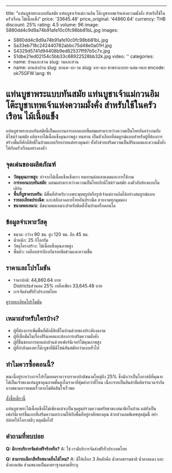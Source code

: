 ---

title: "แท่นบูชาพระแบบทันสมัย แท่นบูชาเจ้าแม่กวนอิม โต๊ะบูชาเทพเจ้าแห่งความมั่งคั่ง สำหรับใช้ในครัวเรือน ไม้เนื้อแข็ง"
price: '33645.48'
price_original: '44860.64'
currency: THB
discount: 25%
rating: 4.5
volume: 96
image: S880dd4c9d9a74b91afe10c0fc98bb81bL.jpg
images:
  - S880dd4c9d9a74b91afe10c0fc98bb81bL.jpg
  - Sa33eb718c242440782abbc75d48e0a01H.jpg
  - S4329d5741d94408b9ed62537ff97b5c7x.jpg
  - S1dbe21ed02154c5bb33c68922528bb32k.jpg
video: ''
categories:
  - name: บ้านและสวน
    slug: านและสวน
  - name: ตกแต่งบ้าน
    slug: ตกแต-งบ-าน
slug: แท-นบ-ชาพระแบบท-นสม-ยแท
encode: ok75GFW
lang: th

# แท่นบูชาพระแบบทันสมัย แท่นบูชาเจ้าแม่กวนอิม โต๊ะบูชาเทพเจ้าแห่งความมั่งคั่ง สำหรับใช้ในครัวเรือน ไม้เนื้อแข็ง

แท่นบูชาพระแบบทันสมัยนี้เป็นผลงานการออกแบบที่ผสมผสานระหว่างความเป็นไทยอันสง่างามกับดีไซน์ร่วมสมัย ผลิตจากไม้เนื้อแข็งคุณภาพสูง ทนทาน เป็นตัวเลือกที่สมบูรณ์แบบสำหรับผู้ที่ต้องการสร้างพื้นที่ศักดิ์สิทธิ์ในบ้านแบบเรียบง่ายแต่ทรงคุณค่า ทั้งยังช่วยเสริมความเป็นสิริมงคลและความมั่งคั่งให้กับครัวเรือนอย่างลงตัว

<h2>จุดเด่นของผลิตภัณฑ์</h2>

- **วัสดุคุณภาพสูง**: ทำจากไม้เนื้อแข็งแข็งแรง ทนทานต่อแสงแดดและการใช้งาน
- **การออกแบบทันสมัย**: ผสมผสานระหว่างความเป็นไทยกับดีไซน์ร่วมสมัย ลงตัวกับห้องแบบโมเดิร์น
- **พื้นที่บูชาครบครัน**: มีพื้นที่สำหรับวางพระพุทธรูปหรือรูปเจ้าแม่กวนอิมได้อย่างสมบูรณ์แบบ
- **รายละเอียดประณีต**: แกะสลักลวดลายไทยอันประณีต สวยงามทุกมุมมอง
- **ขนาดพอเหมาะ**: มีขนาดพอเหมาะสำหรับติดตั้งในบ้านหรือคอนโด

<h2>ข้อมูลจำเพาะวัสดุ</h2>

- ขนาด: กว้าง 90 ซม. สูง 120 ซม. ลึก 45 ซม.
- น้ำหนัก: 25 กิโลกรัม  
- วัสดุโครงสร้าง: ไม้เนื้อแข็งคุณภาพสูง
- พื้นผิว: เคลือบสารป้องกันรอยขีดข่วนและความชื้น

<h2>ราคาและโปรโมชัน</h2>

- ราคาปกติ: 44,860.64 บาท  
 Districtsส่วนลด 25% เหลือเพียง 33,645.48 บาท  
- การจัดส่งฟรีทั่วประเทศไทย  

<div class="flex justify-center my-2">
  <a href="https://buy.csgad.com/ok75GFW" rel="nofollow sponsored" target="_blank" class="py-2 px-4 rounded-md text-white font-semibold bg-gradient-to-r from-[#f73c22] to-[#ff7b48]">ดูรายละเอียดโปรโมชัน</a>
</div>

<h2>เหมาะสำหรับใครบ้าง?</h2>

- ผู้ที่ต้องการเพิ่มพื้นที่ศักดิ์สิทธิ์ในบ้านด้วยของประดับงดงาม
- ผู้ที่เชื่อมั่นในเรื่องสิริมงคลและต้องการเสริมความมั่งคั่ง
- ผู้ที่ชื่นชอบการตกแต่งบ้านด้วยเฟอร์นิเจอร์ไม้คุณภาพสูง
- ผู้ที่กำลังมองหาโต๊ะบูชาที่มีดีไซน์ทันสมัยกว่าแบบทั่วไป

<h2>ทำไมควรซื้อตอนนี้?</h2>

ขณะนี้อยู่ระหว่างการโปรโมทลดราคาจากราคาปกติขนาดใหญ่ถึง 25% ซึ่งนับว่าเป็นโอกาสดีที่คุณจะได้เป็นเจ้าของแท่นบูชาคุณภาพชั้นสูงในราคาที่คุ้มค่ากว่าที่ไหน เนื่องจากเป็นสินค้าที่ผลิตจำนวนจำกัด บางขนาดอาจหมดเร็วหากไม่ตัดสินใจเร็วพอ

<div class="flex justify-center my-2">
  <a href="https://buy.csgad.com/ok75GFW" rel="nofollow sponsored" target="_blank" class="py-2 px-4 rounded-md text-white font-semibold bg-gradient-to-r from-[#f73c22] to-[#ff7b48]">สั่งซื้อเดี๋ยวนี้</a>
</div>

แท่นบูชาพระไม้เนื้อแข็งนี้ไม่เพียงแต่จะเป็นจุดศูนย์รวมความศรัทธาของสมาชิกในบ้าน แต่ยังเป็นเฟอร์นิเจอร์ชิ้นเอกที่เสริมความสง่างามให้กับพื้นที่อยู่อาศัยของคุณ ด้วยส่วนลดพิเศษสุดคุ้มนี้ อย่าปล่อยให้โอกาสดีๆ หลุดมือไป!

<h2>คำถามที่พบบ่อย</h2>

**Q: มีการบริการจัดส่งฟรีจริงหรือ?**
A: ใช่ เรามีบริการจัดส่งฟรีทั่วประเทศไทย  

**Q: สามารถเลือกสีหรือขนาดอื่นได้ไหม?**
A: มีให้เลือก 3 สีหลักคือ น้ำตาลธรรมชาติ น้ำตาลแดง และน้ำตาลเข้ม ส่วนขนาดเป็นมาตราฐานตามที่ระบุ
